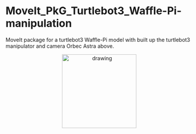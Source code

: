 # MoveIt_PkG_Turtlebot3_Waffle-Pi-manipulation
MoveIt package for a turtlebot3 Waffle-Pi model with built up the turtlebot3 manipulator and camera Orbec Astra above.
<p align="center">
<img src="https://user-images.githubusercontent.com/81308076/211048300-5561fde5-e477-427f-b16c-a8e362f97bd8.png"  alt="drawing" width="200"/>
</p>
